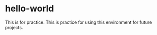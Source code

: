 # hello-world
This is for practice.
This is practice for using this environment for future projects.
